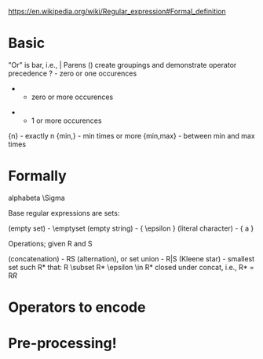 https://en.wikipedia.org/wiki/Regular_expression#Formal_definition

# Basic

"Or" is bar, i.e., |
Parens () create groupings and demonstrate operator precedence 
? - zero or one occurences
* - zero or more occurences
+ - 1 or more occurences

{n} - exactly n
{min,} - min times or more
{min,max} - between min and max times

# Formally

alphabeta \Sigma

Base regular expressions are sets:

(empty set) - \emptyset
(empty string) - \{ \epsilon \}
(literal character) - \{ a \}

Operations; given R and S

(concatenation) - RS
(alternation), or set union - R|S
(Kleene star) - smallest set such R* that:
	R \subset R*
	\epsilon \in R*
	closed under concat, i.e., R* = R*R*

# Operators to encode


# Pre-processing!
